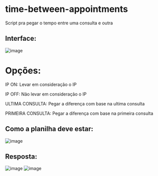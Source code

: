 # time-between-appointments
Script pra pegar o tempo entre uma consulta e outra

## Interface:
![image](https://github.com/Felipedjn/time-between-appointments/assets/114688883/308d93b5-5cc3-4116-8785-f1432d4d377a)

# Opções:
IP ON: Levar em consideração o IP

IP OFF: Não levar em consideração o IP

ULTIMA CONSULTA: Pegar a diferença com base na ultima consulta

PRIMEIRA CONSULTA: Pegar a diferença com base na primeira consulta

## Como a planilha deve estar:
![image](https://github.com/Felipedjn/time-between-appointments/assets/114688883/6dd950f7-2c36-439c-87eb-e0bff971638d)

## Resposta:
![image](https://github.com/Felipedjn/time-between-appointments/assets/114688883/3ed7020a-d1cc-44c6-a47b-1d5b7b550282)
![image](https://github.com/Felipedjn/time-between-appointments/assets/114688883/6b9e3dbd-a3a8-436e-972c-ae6c15f592c3)
